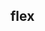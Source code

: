 ## flex


<!-- CSSJSON.flex.description -->

<!-- CSSJSON.flex.syntax -->

<!-- CSSJSON.flex.values -->

<!-- CSSJSON.flex.defaultValue -->

<!-- CSSJSON.flex.unixTags -->

<!-- CSSJSON.flex.compatibility -->

<!-- CSSJSON.flex.reference -->